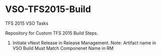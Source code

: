 # VSO-TFS2015-Build
TFS 2015 VSO Tasks

Repository for Custom TFS 2015 Build Steps.

1. Initiate vNext Release in Release Management.
    Note: Artifact name in VSO Build Must Match Componenet Name in RM
